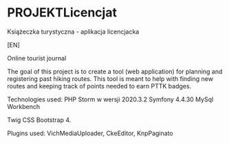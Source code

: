 # PROJEKTLicencjat
Książeczka turystyczna - aplikacja licencjacka

[EN]

Online tourist journal

The goal of this project is to create a tool (web application) for planning and registering past hiking routes. This tool is meant to help with finding new routes and keeping track of points needed to earn PTTK badges.

Technologies used:
PHP Storm w wersji 2020.3.2
Symfony 4.4.30 
MySql Workbench

Twig
CSS
Bootstrap 4.

Plugins used: VichMediaUploader, CkeEditor, KnpPaginato
